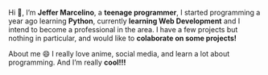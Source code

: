 Hi 👋, I’m <strong>Jeffer Marcelino</strong>, a <strong>teenage programmer</strong>, I started programming a year ago learning <strong>Python</strong>, currently <strong>learning Web Development</strong> and I intend to become a professional in the area. I have a few projects but nothing in particular, and would like to <strong>colaborate on some projects!</strong>

About me 😄 I really love anime, social media, and learn a lot about programming. And I’m really <strong>cool!!!</strong>

